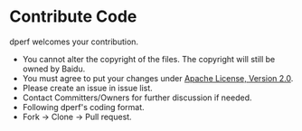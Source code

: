# Contribute Code

dperf welcomes your contribution.
- You cannot alter the copyright of the files. The copyright will still be owned by Baidu.
- You must agree to put your changes under [Apache License, Version 2.0](https://www.apache.org/licenses/LICENSE-2.0).
- Please create an issue in issue list.
- Contact Committers/Owners for further discussion if needed.
- Following dperf's coding format.
- Fork -> Clone -> Pull request.
